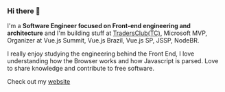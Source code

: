 ### Hi there 👋

I'm a **Software Engineer focused on Front-end engineering and architecture** and I'm building stuff at [TradersClub(TC)](https://tc.com.br/), Microsoft MVP, Organizer at Vue.js Summit, Vue.js Brazil, Vue.js SP, JSSP, NodeBR.

I really enjoy studying the engineering behind the Front End, I love understanding how the Browser works and how Javascript is parsed. Love to share knowledge and contribute to free software. 

Check out my [website](https://igorhalfeld.com/)
